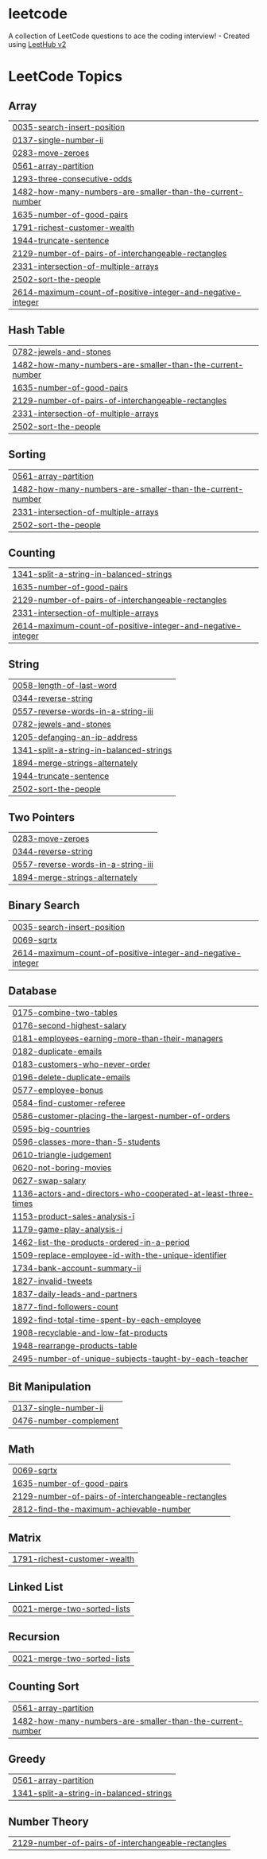 # leetcode
A collection of LeetCode questions to ace the coding interview! - Created using [LeetHub v2](https://github.com/arunbhardwaj/LeetHub-2.0)

<!---LeetCode Topics Start-->
# LeetCode Topics
## Array
|  |
| ------- |
| [0035-search-insert-position](https://github.com/Afthashkhalid/leetcode/tree/master/0035-search-insert-position) |
| [0137-single-number-ii](https://github.com/Afthashkhalid/leetcode/tree/master/0137-single-number-ii) |
| [0283-move-zeroes](https://github.com/Afthashkhalid/leetcode/tree/master/0283-move-zeroes) |
| [0561-array-partition](https://github.com/Afthashkhalid/leetcode/tree/master/0561-array-partition) |
| [1293-three-consecutive-odds](https://github.com/Afthashkhalid/leetcode/tree/master/1293-three-consecutive-odds) |
| [1482-how-many-numbers-are-smaller-than-the-current-number](https://github.com/Afthashkhalid/leetcode/tree/master/1482-how-many-numbers-are-smaller-than-the-current-number) |
| [1635-number-of-good-pairs](https://github.com/Afthashkhalid/leetcode/tree/master/1635-number-of-good-pairs) |
| [1791-richest-customer-wealth](https://github.com/Afthashkhalid/leetcode/tree/master/1791-richest-customer-wealth) |
| [1944-truncate-sentence](https://github.com/Afthashkhalid/leetcode/tree/master/1944-truncate-sentence) |
| [2129-number-of-pairs-of-interchangeable-rectangles](https://github.com/Afthashkhalid/leetcode/tree/master/2129-number-of-pairs-of-interchangeable-rectangles) |
| [2331-intersection-of-multiple-arrays](https://github.com/Afthashkhalid/leetcode/tree/master/2331-intersection-of-multiple-arrays) |
| [2502-sort-the-people](https://github.com/Afthashkhalid/leetcode/tree/master/2502-sort-the-people) |
| [2614-maximum-count-of-positive-integer-and-negative-integer](https://github.com/Afthashkhalid/leetcode/tree/master/2614-maximum-count-of-positive-integer-and-negative-integer) |
## Hash Table
|  |
| ------- |
| [0782-jewels-and-stones](https://github.com/Afthashkhalid/leetcode/tree/master/0782-jewels-and-stones) |
| [1482-how-many-numbers-are-smaller-than-the-current-number](https://github.com/Afthashkhalid/leetcode/tree/master/1482-how-many-numbers-are-smaller-than-the-current-number) |
| [1635-number-of-good-pairs](https://github.com/Afthashkhalid/leetcode/tree/master/1635-number-of-good-pairs) |
| [2129-number-of-pairs-of-interchangeable-rectangles](https://github.com/Afthashkhalid/leetcode/tree/master/2129-number-of-pairs-of-interchangeable-rectangles) |
| [2331-intersection-of-multiple-arrays](https://github.com/Afthashkhalid/leetcode/tree/master/2331-intersection-of-multiple-arrays) |
| [2502-sort-the-people](https://github.com/Afthashkhalid/leetcode/tree/master/2502-sort-the-people) |
## Sorting
|  |
| ------- |
| [0561-array-partition](https://github.com/Afthashkhalid/leetcode/tree/master/0561-array-partition) |
| [1482-how-many-numbers-are-smaller-than-the-current-number](https://github.com/Afthashkhalid/leetcode/tree/master/1482-how-many-numbers-are-smaller-than-the-current-number) |
| [2331-intersection-of-multiple-arrays](https://github.com/Afthashkhalid/leetcode/tree/master/2331-intersection-of-multiple-arrays) |
| [2502-sort-the-people](https://github.com/Afthashkhalid/leetcode/tree/master/2502-sort-the-people) |
## Counting
|  |
| ------- |
| [1341-split-a-string-in-balanced-strings](https://github.com/Afthashkhalid/leetcode/tree/master/1341-split-a-string-in-balanced-strings) |
| [1635-number-of-good-pairs](https://github.com/Afthashkhalid/leetcode/tree/master/1635-number-of-good-pairs) |
| [2129-number-of-pairs-of-interchangeable-rectangles](https://github.com/Afthashkhalid/leetcode/tree/master/2129-number-of-pairs-of-interchangeable-rectangles) |
| [2331-intersection-of-multiple-arrays](https://github.com/Afthashkhalid/leetcode/tree/master/2331-intersection-of-multiple-arrays) |
| [2614-maximum-count-of-positive-integer-and-negative-integer](https://github.com/Afthashkhalid/leetcode/tree/master/2614-maximum-count-of-positive-integer-and-negative-integer) |
## String
|  |
| ------- |
| [0058-length-of-last-word](https://github.com/Afthashkhalid/leetcode/tree/master/0058-length-of-last-word) |
| [0344-reverse-string](https://github.com/Afthashkhalid/leetcode/tree/master/0344-reverse-string) |
| [0557-reverse-words-in-a-string-iii](https://github.com/Afthashkhalid/leetcode/tree/master/0557-reverse-words-in-a-string-iii) |
| [0782-jewels-and-stones](https://github.com/Afthashkhalid/leetcode/tree/master/0782-jewels-and-stones) |
| [1205-defanging-an-ip-address](https://github.com/Afthashkhalid/leetcode/tree/master/1205-defanging-an-ip-address) |
| [1341-split-a-string-in-balanced-strings](https://github.com/Afthashkhalid/leetcode/tree/master/1341-split-a-string-in-balanced-strings) |
| [1894-merge-strings-alternately](https://github.com/Afthashkhalid/leetcode/tree/master/1894-merge-strings-alternately) |
| [1944-truncate-sentence](https://github.com/Afthashkhalid/leetcode/tree/master/1944-truncate-sentence) |
| [2502-sort-the-people](https://github.com/Afthashkhalid/leetcode/tree/master/2502-sort-the-people) |
## Two Pointers
|  |
| ------- |
| [0283-move-zeroes](https://github.com/Afthashkhalid/leetcode/tree/master/0283-move-zeroes) |
| [0344-reverse-string](https://github.com/Afthashkhalid/leetcode/tree/master/0344-reverse-string) |
| [0557-reverse-words-in-a-string-iii](https://github.com/Afthashkhalid/leetcode/tree/master/0557-reverse-words-in-a-string-iii) |
| [1894-merge-strings-alternately](https://github.com/Afthashkhalid/leetcode/tree/master/1894-merge-strings-alternately) |
## Binary Search
|  |
| ------- |
| [0035-search-insert-position](https://github.com/Afthashkhalid/leetcode/tree/master/0035-search-insert-position) |
| [0069-sqrtx](https://github.com/Afthashkhalid/leetcode/tree/master/0069-sqrtx) |
| [2614-maximum-count-of-positive-integer-and-negative-integer](https://github.com/Afthashkhalid/leetcode/tree/master/2614-maximum-count-of-positive-integer-and-negative-integer) |
## Database
|  |
| ------- |
| [0175-combine-two-tables](https://github.com/Afthashkhalid/leetcode/tree/master/0175-combine-two-tables) |
| [0176-second-highest-salary](https://github.com/Afthashkhalid/leetcode/tree/master/0176-second-highest-salary) |
| [0181-employees-earning-more-than-their-managers](https://github.com/Afthashkhalid/leetcode/tree/master/0181-employees-earning-more-than-their-managers) |
| [0182-duplicate-emails](https://github.com/Afthashkhalid/leetcode/tree/master/0182-duplicate-emails) |
| [0183-customers-who-never-order](https://github.com/Afthashkhalid/leetcode/tree/master/0183-customers-who-never-order) |
| [0196-delete-duplicate-emails](https://github.com/Afthashkhalid/leetcode/tree/master/0196-delete-duplicate-emails) |
| [0577-employee-bonus](https://github.com/Afthashkhalid/leetcode/tree/master/0577-employee-bonus) |
| [0584-find-customer-referee](https://github.com/Afthashkhalid/leetcode/tree/master/0584-find-customer-referee) |
| [0586-customer-placing-the-largest-number-of-orders](https://github.com/Afthashkhalid/leetcode/tree/master/0586-customer-placing-the-largest-number-of-orders) |
| [0595-big-countries](https://github.com/Afthashkhalid/leetcode/tree/master/0595-big-countries) |
| [0596-classes-more-than-5-students](https://github.com/Afthashkhalid/leetcode/tree/master/0596-classes-more-than-5-students) |
| [0610-triangle-judgement](https://github.com/Afthashkhalid/leetcode/tree/master/0610-triangle-judgement) |
| [0620-not-boring-movies](https://github.com/Afthashkhalid/leetcode/tree/master/0620-not-boring-movies) |
| [0627-swap-salary](https://github.com/Afthashkhalid/leetcode/tree/master/0627-swap-salary) |
| [1136-actors-and-directors-who-cooperated-at-least-three-times](https://github.com/Afthashkhalid/leetcode/tree/master/1136-actors-and-directors-who-cooperated-at-least-three-times) |
| [1153-product-sales-analysis-i](https://github.com/Afthashkhalid/leetcode/tree/master/1153-product-sales-analysis-i) |
| [1179-game-play-analysis-i](https://github.com/Afthashkhalid/leetcode/tree/master/1179-game-play-analysis-i) |
| [1462-list-the-products-ordered-in-a-period](https://github.com/Afthashkhalid/leetcode/tree/master/1462-list-the-products-ordered-in-a-period) |
| [1509-replace-employee-id-with-the-unique-identifier](https://github.com/Afthashkhalid/leetcode/tree/master/1509-replace-employee-id-with-the-unique-identifier) |
| [1734-bank-account-summary-ii](https://github.com/Afthashkhalid/leetcode/tree/master/1734-bank-account-summary-ii) |
| [1827-invalid-tweets](https://github.com/Afthashkhalid/leetcode/tree/master/1827-invalid-tweets) |
| [1837-daily-leads-and-partners](https://github.com/Afthashkhalid/leetcode/tree/master/1837-daily-leads-and-partners) |
| [1877-find-followers-count](https://github.com/Afthashkhalid/leetcode/tree/master/1877-find-followers-count) |
| [1892-find-total-time-spent-by-each-employee](https://github.com/Afthashkhalid/leetcode/tree/master/1892-find-total-time-spent-by-each-employee) |
| [1908-recyclable-and-low-fat-products](https://github.com/Afthashkhalid/leetcode/tree/master/1908-recyclable-and-low-fat-products) |
| [1948-rearrange-products-table](https://github.com/Afthashkhalid/leetcode/tree/master/1948-rearrange-products-table) |
| [2495-number-of-unique-subjects-taught-by-each-teacher](https://github.com/Afthashkhalid/leetcode/tree/master/2495-number-of-unique-subjects-taught-by-each-teacher) |
## Bit Manipulation
|  |
| ------- |
| [0137-single-number-ii](https://github.com/Afthashkhalid/leetcode/tree/master/0137-single-number-ii) |
| [0476-number-complement](https://github.com/Afthashkhalid/leetcode/tree/master/0476-number-complement) |
## Math
|  |
| ------- |
| [0069-sqrtx](https://github.com/Afthashkhalid/leetcode/tree/master/0069-sqrtx) |
| [1635-number-of-good-pairs](https://github.com/Afthashkhalid/leetcode/tree/master/1635-number-of-good-pairs) |
| [2129-number-of-pairs-of-interchangeable-rectangles](https://github.com/Afthashkhalid/leetcode/tree/master/2129-number-of-pairs-of-interchangeable-rectangles) |
| [2812-find-the-maximum-achievable-number](https://github.com/Afthashkhalid/leetcode/tree/master/2812-find-the-maximum-achievable-number) |
## Matrix
|  |
| ------- |
| [1791-richest-customer-wealth](https://github.com/Afthashkhalid/leetcode/tree/master/1791-richest-customer-wealth) |
## Linked List
|  |
| ------- |
| [0021-merge-two-sorted-lists](https://github.com/Afthashkhalid/leetcode/tree/master/0021-merge-two-sorted-lists) |
## Recursion
|  |
| ------- |
| [0021-merge-two-sorted-lists](https://github.com/Afthashkhalid/leetcode/tree/master/0021-merge-two-sorted-lists) |
## Counting Sort
|  |
| ------- |
| [0561-array-partition](https://github.com/Afthashkhalid/leetcode/tree/master/0561-array-partition) |
| [1482-how-many-numbers-are-smaller-than-the-current-number](https://github.com/Afthashkhalid/leetcode/tree/master/1482-how-many-numbers-are-smaller-than-the-current-number) |
## Greedy
|  |
| ------- |
| [0561-array-partition](https://github.com/Afthashkhalid/leetcode/tree/master/0561-array-partition) |
| [1341-split-a-string-in-balanced-strings](https://github.com/Afthashkhalid/leetcode/tree/master/1341-split-a-string-in-balanced-strings) |
## Number Theory
|  |
| ------- |
| [2129-number-of-pairs-of-interchangeable-rectangles](https://github.com/Afthashkhalid/leetcode/tree/master/2129-number-of-pairs-of-interchangeable-rectangles) |
<!---LeetCode Topics End-->